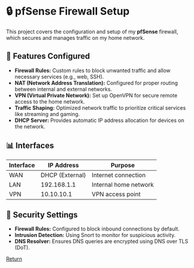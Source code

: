 # 🔒 pfSense Firewall Setup

This project covers the configuration and setup of my **pfSense** firewall, which secures and manages traffic on my home network.

## 🔧 Features Configured

- **Firewall Rules:** Custom rules to block unwanted traffic and allow necessary services (e.g., web, SSH).
- **NAT (Network Address Translation):** Configured for proper routing between internal and external networks.
- **VPN (Virtual Private Network):** Set up OpenVPN for secure remote access to the home network.
- **Traffic Shaping:** Optimized network traffic to prioritize critical services like streaming and gaming.
- **DHCP Server:** Provides automatic IP address allocation for devices on the network.

## 📊 Interfaces

| Interface           | IP Address         | Purpose                   |
|---------------------|--------------------|---------------------------|
| WAN                 | DHCP (External)    | Internet connection        |
| LAN                 | 192.168.1.1        | Internal home network      |
| VPN                 | 10.10.10.1         | VPN access point           |

## 🔐 Security Settings

- **Firewall Rules:** Configured to block inbound connections by default.
- **Intrusion Detection:** Using Snort to monitor for suspicious activity.
- **DNS Resolver:** Ensures DNS queries are encrypted using DNS over TLS (DoT).

[Return](./Front%20page.md)